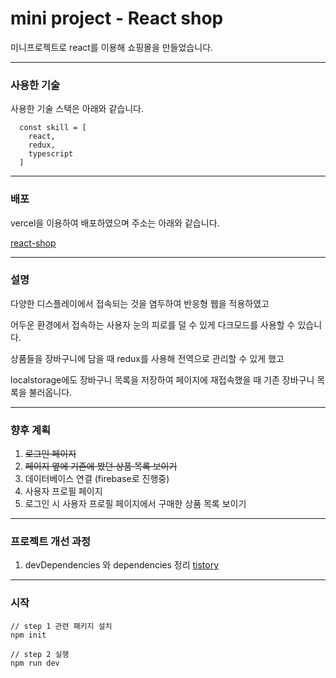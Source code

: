 # mini project - React shop

미니프로젝트로 react를 이용해 쇼핑몰을 만들었습니다.

---

### 사용한 기술

사용한 기술 스택은 아래와 같습니다.

```
  const skill = [
    react,
    redux,
    typescript
  ]
```

---

### 배포

vercel을 이용하여 배포하였으며 주소는 아래와 같습니다.

[react-shop](https://project-shopping-mall.vercel.app/)

---

### 설명

다양한 디스플레이에서 접속되는 것을 염두하여 반응형 웹을 적용하였고

어두운 환경에서 접속하는 사용자 눈의 피로를 덜 수 있게 다크모드를 사용할 수 있습니다.

상품들을 장바구니에 담을 때 redux를 사용해 전역으로 관리할 수 있게 했고

localstorage에도 장바구니 목록을 저장하여 페이지에 재접속했을 때 기존 장바구니 목록을 불러옵니다.

---

### 향후 계획

1. ~~로그인 페이지~~
2. ~~페이지 옆에 기존에 봤던 상품 목록 보이기~~
3. 데이터베이스 연결 (firebase로 진행중)
4. 사용자 프로필 페이지
5. 로그인 시 사용자 프로필 페이지에서 구매한 상품 목록 보이기 

---

### 프로젝트 개선 과정

1. devDependencies 와 dependencies 정리 [tistory](https://gaanuu.tistory.com/entry/dependencies-%EC%99%80-devDependencies-%EC%96%B4%EB%94%94%EC%97%90-%EC%84%A4%EC%B9%98%ED%95%B4%EC%95%BC-%ED%95%A0%EA%B9%8C)

---

### 시작

```
// step 1 관련 패키지 설치
npm init

// step 2 실행
npm run dev

```
